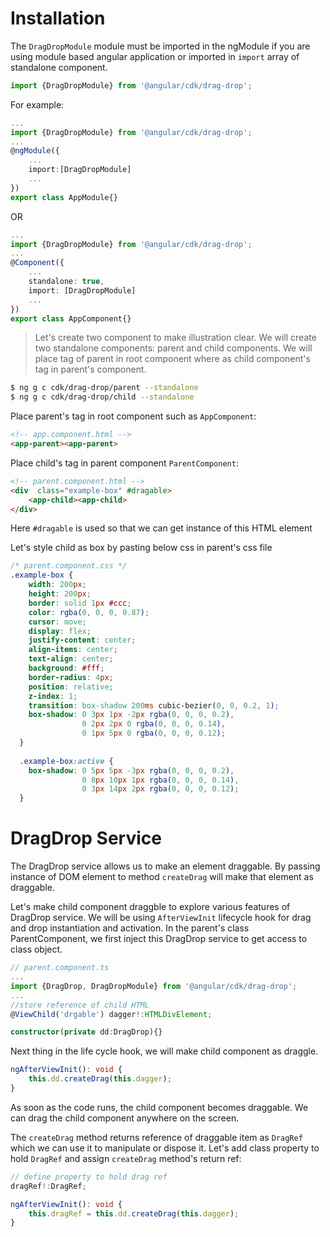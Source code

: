 # Installation
The `DragDropModule` module must be imported in the ngModule if you are using module based angular application or imported in `import` array of standalone component.

```ts
import {DragDropModule} from '@angular/cdk/drag-drop'; 
```

For example:

```ts
...
import {DragDropModule} from '@angular/cdk/drag-drop';
...
@ngModule({
    ...
    import:[DragDropModule]
    ...
})
export class AppModule{}
```

OR

```ts
...
import {DragDropModule} from '@angular/cdk/drag-drop';
...
@Component({
    ...
    standalone: true,
    import: [DragDropModule]
    ...
})
export class AppComponent{}
```

> Let's create two component to make illustration clear. We will create two standalone components: parent and child components. We will place tag of parent in root component where as child component's tag in parent's component.

```bash
$ ng g c cdk/drag-drop/parent --standalone
$ ng g c cdk/drag-drop/child --standalone
```

Place parent's tag in root component such as `AppComponent`:
```html
<!-- app.component.html -->
<app-parent><app-parent>
```

Place child's tag in parent component `ParentComponent`:
```html
<!-- parent.component.html -->
<div  class="example-box" #dragable>
    <app-child><app-child>
</div>
```

Here `#dragable` is used so that we can get instance of this HTML element

Let's style child as box by pasting below css in parent's css file

```css
/* parent.component.css */
.example-box {
    width: 200px;
    height: 200px;
    border: solid 1px #ccc;
    color: rgba(0, 0, 0, 0.87);
    cursor: move;
    display: flex;
    justify-content: center;
    align-items: center;
    text-align: center;
    background: #fff;
    border-radius: 4px;
    position: relative;
    z-index: 1;
    transition: box-shadow 200ms cubic-bezier(0, 0, 0.2, 1);
    box-shadow: 0 3px 1px -2px rgba(0, 0, 0, 0.2),
                0 2px 2px 0 rgba(0, 0, 0, 0.14),
                0 1px 5px 0 rgba(0, 0, 0, 0.12);
  }
  
  .example-box:active {
    box-shadow: 0 5px 5px -3px rgba(0, 0, 0, 0.2),
                0 8px 10px 1px rgba(0, 0, 0, 0.14),
                0 3px 14px 2px rgba(0, 0, 0, 0.12);
  }
```

#  DragDrop Service

The DragDrop service allows us to make an element draggable. By passing instance of DOM element to method `createDrag` will make that element as draggable.

Let's make child component draggble to explore various features of DragDrop service. We will be using `AfterViewInit` lifecycle hook for drag and drop instantiation and activation. In the parent's class ParentComponent, we first inject this DragDrop service to get access to class object.

```ts
// parent.component.ts
...
import {DragDrop, DragDropModule} from '@angular/cdk/drag-drop';
...
//store reference of child HTML
@ViewChild('drgable') dagger!:HTMLDivElement;

constructor(private dd:DragDrop){}
```
Next thing in the life cycle hook, we will make child component as draggle.

```ts
ngAfterViewInit(): void {
    this.dd.createDrag(this.dagger);
}
```
As soon as the code runs, the child component becomes draggable. We can drag the child component anywhere on the screen.

The `createDrag` method returns reference of draggable item as `DragRef` which we can use it to manipulate or dispose it. Let's add class property to hold `DragRef` and assign `createDrag` method's return ref:

```ts
// define property to hold drag ref
dragRef!:DragRef;

ngAfterViewInit(): void {
    this.dragRef = this.dd.createDrag(this.dagger);
}
```

